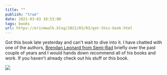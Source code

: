 ```yaml
---
title: ""
publish: "true"
date: 2021-03-03 18:53:00
tags: books
url: https://ericmwalk.blog/2021/03/03/got-this-book.html
---
```


Got this book late yesterday and can't wait to dive into it. I have chatted with one of the authors, [Brendan Leonard from Semi-Rad](https://semi-rad.com/) briefly over the past couple of years and I would hands down recommend all of his books and work. If you haven't already check out his stuff or this book.

![](https://ericmwalk.blog/uploads/2021/aa3106f2e2.jpg)